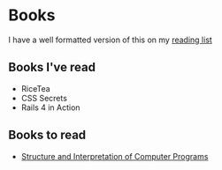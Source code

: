Books
========
I have a well formatted version of this on my [reading list](https://josephrex.me/life/reading-list)

## Books I've read
- RiceTea
- CSS Secrets
- Rails 4 in Action


## Books to read
- [Structure and Interpretation of Computer Programs](https://mitpress.mit.edu/sicp/full-text/book/book.html)
